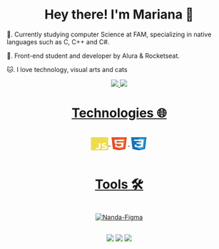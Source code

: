 <h1 align="center">Hey there! I'm Mariana 🎨</h1>

📖. Currently studying computer Science at FAM, specializing in native languages such as C, C++ and C#. 

👾. Front-end student and developer by Alura & Rocketseat.

🐱. I love technology, visual arts and cats

<div align="center">
  <a href="https://github.com/maalcantara">

  <a href="https://github.com/maalcantara">
  <img height="180em" src="https://github-readme-stats.vercel.app/api?username=maalcantara&show_icons=true&theme=synthwave&include_all_commits=true&count_private=true"/>
  <img height="180em" src="https://github-readme-stats.vercel.app/api/top-langs/?username=maalcantara&layout=compact&langs_count=7&theme=synthwave"/>
</div>


  <h1 align="center">Technologies 🌐</h1>
   <div align="center" style="display: inline_block"><br>
  <img align="center" alt="Mari-Js" height="30" width="40" src="https://raw.githubusercontent.com/devicons/devicon/master/icons/javascript/javascript-plain.svg">
  <img align="center" alt="Mari-HTML" height="30" width="40" src="https://raw.githubusercontent.com/devicons/devicon/master/icons/html5/html5-original.svg">
  <img align="center" alt="Mari-CSS" height="30" width="40" src="https://raw.githubusercontent.com/devicons/devicon/master/icons/css3/css3-original.svg">
    <div align="center" style="display: inline_block"><br>
  
  <h1 align="center">Tools 🛠️</h1>
  <div align="center" style="display: inline_block"><br>
  <img align="center" alt="Nanda-Figma" height="30" width="40" src="https://cdn.jsdelivr.net/gh/devicons/devicon/icons/figma/figma-original.svg" />
    
  

          
  ##
  
  <div> 
  <a href="https://instagram.com/_maalcantara" target="_blank"><img src="https://img.shields.io/badge/-Instagram-%23E4405F?style=for-the-badge&logo=instagram&logoColor=white" target="_blank"></a>
 <a href="https://discord.gg/maalcantara" target="_blank"><img src="https://img.shields.io/badge/Discord-7289DA?style=for-the-badge&logo=discord&logoColor=white" target="_blank"></a> 
  <a href="https://www.linkedin.com/in/mariana-alcantara-oliveira-59b6b4264/" target="_blank"><img src="https://img.shields.io/badge/-LinkedIn-%230077B5?style=for-the-badge&logo=linkedin&logoColor=white" target="_blank"></a> 
